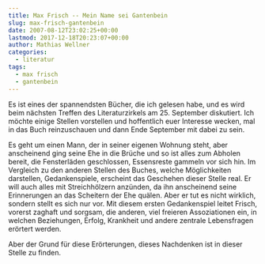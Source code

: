 ```yaml
---
title: Max Frisch -- Mein Name sei Gantenbein
slug: max-frisch-gantenbein
date: 2007-08-12T23:02:25+00:00
lastmod: 2017-12-18T20:23:07+00:00
author: Mathias Wellner
categories:
  - literatur
tags:
  - max frisch
  - gantenbein
---
```

Es ist eines der spannendsten Bücher, die ich gelesen habe, und es wird beim nächsten Treffen des Literaturzirkels am 25. September diskutiert. Ich möchte einige Stellen vorstellen und hoffentlich euer Interesse wecken, mal in das Buch reinzuschauen und dann Ende September mit dabei zu sein.

Es geht um einen Mann, der in seiner eigenen Wohnung steht, aber anscheinend ging seine Ehe in die Brüche und so ist alles zum Abholen bereit, die Fensterläden geschlossen, Essensreste gammeln vor sich hin. Im Vergleich zu den anderen Stellen des Buches, welche Möglichkeiten darstellen, Gedankenspiele, erscheint das Geschehen dieser Stelle real. Er will auch alles mit Streichhölzern anzünden, da ihn anscheinend seine Erinnerungen an das Scheitern der Ehe quälen. Aber er tut es nicht wirklich, sondern stellt es sich nur vor. Mit diesem ersten Gedankenspiel leitet Frisch, vorerst zaghaft und sorgsam, die anderen, viel freieren Assoziationen ein, in welchen Beziehungen, Erfolg, Krankheit und andere zentrale Lebensfragen erörtert werden.

Aber der Grund für diese Erörterungen, dieses Nachdenken ist in dieser Stelle zu finden.